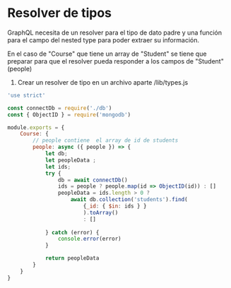 # Resolver de tipos

GraphQL necesita de un resolver para el tipo de dato padre y una función para el campo del nested type para poder extraer su información.

En el caso de "Course" que tiene un array de "Student" se tiene que preparar para que el resolver 
pueda responder a los campos de "Student" (people)

1. Crear un resolver de tipo en un archivo aparte  /lib/types.js

```js
'use strict'

const connectDb = require('./db')
const { ObjectID } = require('mongodb')

module.exports = {
    Course: {
        // people contiene  el array de id de students
        people: async ({ people }) => {
            let db;
            let peopleData ;
            let ids;
            try {
                db = await connectDb()
                ids = people ? people.map(id => ObjectID(id)) : []
                peopleData = ids.length > 0 ?
                    await db.collection('students').find(
                        {_id: { $in: ids } }
                        ).toArray() 
                        : []
                    
            } catch (error) {
                console.error(error)
            }

            return peopleData
        }
    }
}
```